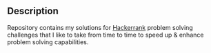 ## Description

Repository contains my solutions for [Hackerrank]() problem solving challenges that I like to take from time to time to speed up & enhance problem solving capabilities.
